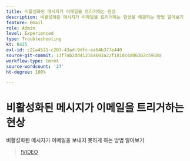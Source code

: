 ```yaml
---
title: 비활성화된 메시지가 이메일을 트리거하는 현상
description: 비활성화된 메시지가 이메일을 트리거하는 현상을 해결하는 방법 알아보기
feature: Email
role: Admin
level: Experienced
type: Troubleshooting
kt: 8425
exl-id: c21a4521-c207-43ad-9dfc-ea64b377e440
source-git-commit: 13f7ab2dd41216a603a22f181dc4d06302c5918a
workflow-type: tm+mt
source-wordcount: '27'
ht-degree: 100%

---
```


# 비활성화된 메시지가 이메일을 트리거하는 현상

비활성화된 메시지가 이메일을 보내지 못하게 하는 방법 알아보기
>[!VIDEO](https://video.tv.adobe.com/v/335981?quality=12&learn=on)

